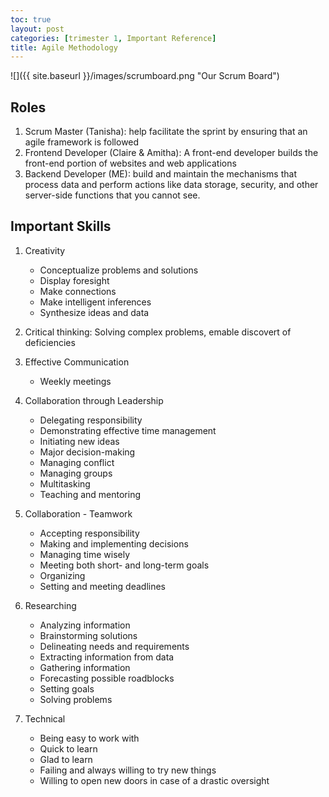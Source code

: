 ```yaml
---
toc: true
layout: post
categories: [trimester 1, Important Reference]
title: Agile Methodology
---
```


![]({{ site.baseurl }}/images/scrumboard.png "Our Scrum Board")


## Roles

1. Scrum Master (Tanisha): help facilitate the sprint by ensuring that an agile framework is followed
2. Frontend Developer (Claire & Amitha): A front-end developer builds the front-end portion of websites and web applications
3. Backend Developer (ME): build and maintain the mechanisms that process data and perform actions like data storage, security, and other server-side functions that you cannot see.

## Important Skills

1. Creativity
    - Conceptualize problems and solutions
    - Display foresight
    - Make connections
    - Make intelligent inferences
    - Synthesize ideas and data

2. Critical thinking: Solving complex problems, emable discovert of deficiencies

3. Effective Communication
    - Weekly meetings

4. Collaboration through Leadership
    - Delegating responsibility
    - Demonstrating effective time management
    - Initiating new ideas
    - Major decision-making
    - Managing conflict
    - Managing groups
    - Multitasking
    - Teaching and mentoring

5. Collaboration - Teamwork
    - Accepting responsibility
    - Making and implementing decisions
    - Managing time wisely
    - Meeting both short- and long-term goals
    - Organizing
    - Setting and meeting deadlines

6. Researching
    - Analyzing information
    - Brainstorming solutions
    - Delineating needs and requirements
    - Extracting information from data
    - Gathering information
    - Forecasting possible roadblocks
    - Setting goals
    - Solving problems

7. Technical
    - Being easy to work with
    - Quick to learn
    - Glad to learn
    - Failing and always willing to try new things
    - Willing to open new doors in case of a drastic oversight